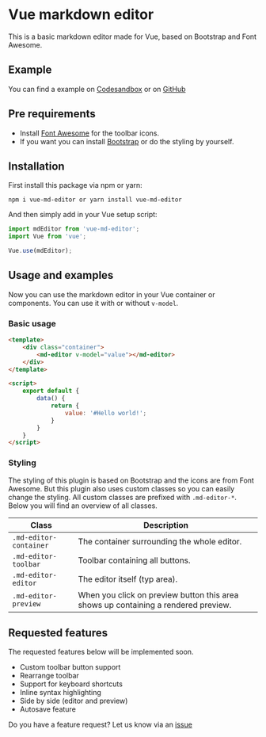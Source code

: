 # Vue markdown editor
This is a basic markdown editor made for Vue, based on Bootstrap and Font Awesome.

## Example
You can find a example on [Codesandbox](https://codesandbox.io/s/github/mrdaano/vue-md-editor-example) or on [GitHub](https://github.com/mrdaano/vue-md-editor-example)

## Pre requirements
- Install [Font Awesome](https://fontawesome.com/) for the toolbar icons.
- If you want you can install [Bootstrap](https://getbootstrap.com/) or do the styling by yourself.

## Installation
First install this package via npm or yarn:
```
npm i vue-md-editor or yarn install vue-md-editor
```
And then simply add in your Vue setup script:
```javascript
import mdEditor from 'vue-md-editor';
import Vue from 'vue';

Vue.use(mdEditor);
```
## Usage and examples
Now you can use the markdown editor in your Vue container or components. You can use it with or without ``v-model``.
### Basic usage
```html
<template>
    <div class="container">
        <md-editor v-model="value"></md-editor>
    </div>
</template>

<script>
    export default {
        data() {
            return {
                value: '#Hello world!';
            }
        }
    }
</script>
```
### Styling
The styling of this plugin is based on Bootstrap and the icons are from Font Awesome. But this plugin also uses custom classes so you can easily change the styling.
All custom classes are prefixed with ``.md-editor-*``. Below you will find an overview of all classes.

| Class                  | Description                                                                       |
|------------------------|-----------------------------------------------------------------------------------|
|``.md-editor-container``| The container surrounding the whole editor.                                       |
|``.md-editor-toolbar``  | Toolbar containing all buttons.                                                   |
|``.md-editor-editor``   | The editor itself (typ area).                                                     |
|``.md-editor-preview``  | When you click on preview button this area shows up containing a rendered preview.|

## Requested features
The requested features below will be implemented soon.
- Custom toolbar button support
- Rearrange toolbar
- Support for keyboard shortcuts
- Inline syntax highlighting
- Side by side (editor and preview)
- Autosave feature

Do you have a feature request? Let us know via an [issue](https://github.com/mrdaano/vue-md-editor/issues)